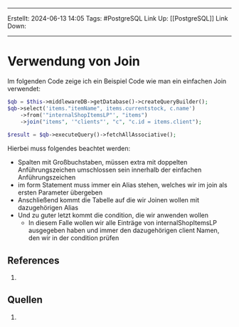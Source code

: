 
--- 
Erstellt: 2024-06-13    14:05 
Tags: #PostgreSQL
Link Up: [[PostgreSQL]]
Link Down:

--- 
# Verwendung von Join
Im folgenden Code zeige ich ein Beispiel Code wie man ein einfachen Join verwendet:

```php
$qb = $this->middlewareDB->getDatabase()->createQueryBuilder();  
$qb->select('items."itemName", items.currentstock, c.name')  
    ->from('"internalShopItemsLP"', "items")  
    ->join("items", '"clients"', "c", "c.id = items.client");  
  
$result = $qb->executeQuery()->fetchAllAssociative();
```
Hierbei muss folgendes beachtet werden:
- Spalten mit Großbuchstaben, müssen extra mit doppelten Anführungszeichen umschlossen sein innerhalb der einfachen Anführungszeichen
- im form Statement muss immer ein Alias stehen, welches wir im join als ersten Parameter übergeben
- Anschließend kommt die Tabelle auf die wir Joinen wollen mit dazugehörigen Alias
- Und zu guter letzt kommt die condition, die wir anwenden wollen
	- In diesem Falle wollen wir alle Einträge von internalShopItemsLP ausgegeben haben und immer den dazugehörigen client Namen, den wir in der condition prüfen 
## References
1. 

## Quellen
1. 